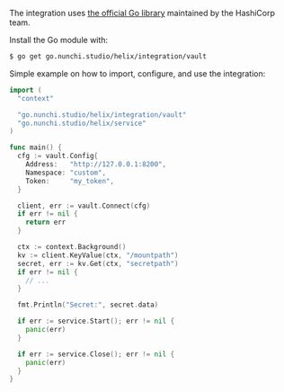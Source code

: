 The integration uses [the official Go library](https://pkg.go.dev/github.com/hashicorp/vault/api)
maintained by the HashiCorp team.

Install the Go module with:
```sh
$ go get go.nunchi.studio/helix/integration/vault
```

Simple example on how to import, configure, and use the integration:
```go
import (
  "context"

  "go.nunchi.studio/helix/integration/vault"
  "go.nunchi.studio/helix/service"
)

func main() {
  cfg := vault.Config{
    Address:   "http://127.0.0.1:8200",
    Namespace: "custom",
    Token:     "my_token",
  }

  client, err := vault.Connect(cfg)
  if err != nil {
    return err
  }

  ctx := context.Background()
  kv := client.KeyValue(ctx, "/mountpath")
  secret, err := kv.Get(ctx, "secretpath")
  if err != nil {
    // ...
  }

  fmt.Println("Secret:", secret.data)

  if err := service.Start(); err != nil {
    panic(err)
  }

  if err := service.Close(); err != nil {
    panic(err)
  }
}
```

